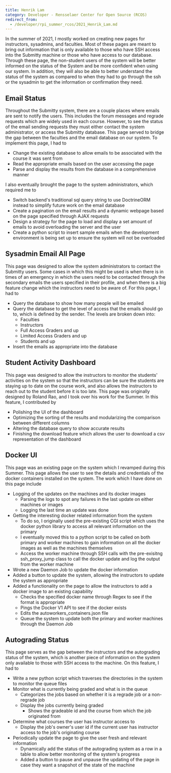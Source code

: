 ```yaml
---
title: Henrik Lam
category: Developer - Rensselaer Center for Open Source (RCOS)
redirect_from:
  - /developer/rpi_summer_rcos/2021_Henrik_Lam.md
---
```


In the summer of 2021, I mostly worked on creating new pages for instructors, sysadmins, and faculties.
Most of these pages are meant to bring out information that is only available to those who have SSH access
into the Submitty machine or those who have access to our database. Through these page, the non-student 
users of the system will be better informed on the status of the System and be more confident when
using our system. In addition, they will also be able to better understand the status of the system as
compared to when they had to go through the ssh or the sysadmin to get the information or confirmation
they need.

## Email Status

Throughout the Submitty system, there are a couple places where emails are sent to notify the users.
This includes the forum messages and regrade requests which are widely used in each course. However,
to see the status of the email sending requests they must either contact the system administrator,
or access the Submitty database. This page served to bridge the gap between the faculties and the 
email database on our system. To implement this page, I had to

- Change the existing database to allow emails to be associated with the course it was sent from
- Read the appropriate emails based on the user accessing the page
- Parse and display the results from the database in a comprehensive manner

I also eventually brought the page to the system administrators, which required me to

- Switch backend's traditional sql query string to use DoctrineORM instead to simplify future work 
on the email database
- Create a pagination on the email results and a dynamic webpage based on the page specified through 
AJAX requests
- Design a strategy for the page to load and display a set amount of emails to avoid overloading
the server and the user
- Create a python script to insert sample emails when the development environment is being set up
to ensure the system will not be overloaded

## Sysadmin Email All Page

This page was designed to allow the system administrators to contact the Submitty users. Some cases
in which this might be used is when there is in times of an emergency in which the users need to be
contacted through the secondary emails the users specified in their profile, and when there is a
big feature change which the instructors need to be aware of. For this page, I had to

- Query the database to show how many people will be emailed
- Query the database to get the level of access that the emails should go to, which is defined by the
sender. The levels are broken down into:
    - Faculties
    - Instructors
    - Full Access Graders and up
    - Limited Access Graders and up
    - Students and up
- Insert the emails as appropriate into the database

## Student Activity Dashboard

This page was designed to allow the instructors to monitor the students' activities on the system
so that the instructors can be sure the students are staying up to date on the course work, and also 
allows the instructors to reach out to the student before it is too late. This page was originally designed
by Roland Rao, and I took over his work for the Summer. In this feature, I contributed by
- Polishing the UI of the dashboard
- Optimizing the sorting of the results and modularizing the comparison between different columns
- Altering the database query to show accurate results
- Finishing the download feature which allows the user to download a csv representation of the dashboard

## Docker UI

This page was an existing page on the system which I revamped during this Summer. This page allows the
user to see the details and credentials of the docker containers installed on the system. The work which
I have done on this page include
- Logging of the updates on the machines and its docker images
    - Parsing the logs to spot any failures in the last update on either machines or images
    - Logging the last time an update was done
- Getting the interesting docker related information from the system
    - To do so, I originally used the pre-existing CGI script which uses the docker python library to
    access all relevant information on the primary
    - I eventually moved this to a python script to be called on both primary and worker machines to gain
    information on all the docker images as well as the machines themselves
    - Access the worker machine through SSH calls with the pre-exisitng ssh_proxy_jump class to call the
    docker update and log the output from the worker machine
- Wrote a new Daemon Job to update the docker information
- Added a button to update the system, allowing the instructors to update the system as appropriate
- Added a functionality on the page to allow the instructors to add a docker image to an existing capability
    - Checks the specified docker name through Regex to see if the format is appropriate
    - Pings the Docker V1 API to see if the docker exists
    - Edits the autoworkers_containers.json file
    - Queue the system to update both the primary and worker machines through the Daemon Job

## Autograding Status
This page serves as the gap between the instructors and the autograding status of the system, which is another
piece of information on the system only available to those with SSH access to the machine. On this feature, I
had to
- Write a new python script which traverses the directories in the system to monitor the queue files
- Monitor what is currently being graded and what is in the queue
    - Categorizes the jobs based on whether it is a regrade job or a non-regrade job
    - Display the jobs currently being graded
        - Shows the gradeable id and the course from which the job originated from
- Determine what courses the user has instructor access to
    - Display the job's owner's user id if the current user has instructor access to the job's originating course
- Periodically update the page to give the user fresh and relevant information
    - Dynamically add the status of the autograding system as a row in a table to allow better monitoring of the 
    system's progress
    - Added a button to pause  and unpause the updating of the page in case they want a snapshot of the state of
    the machine